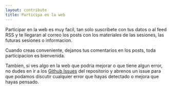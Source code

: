 ```yaml
---
layout: contribute
title: Participa en la web
---
```


Participar en la web es muy facil, tan solo suscribete con tus datos o al feed
RSS y te llegaran al correo los posts con los materiales de las sesiones, las
futuras sesiones o informacion.

Cuando creas conveniente, dejanos tus comentarios en los posts, toda
participacion es bienvenida.

Tambien, si ves algo en la web que podria mejorar o que tiene algun error, no
dudes en ir a los [Github Issues][issues] del repositorio y abrenos un issue para que
podamos discutir cualquier error que hayas detectado o mejora que hayas
pensado.

[issues]: https://github.com/joakin/animalcoders/issues/

